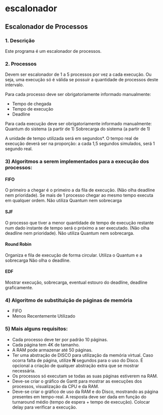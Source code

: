 #  escalonador
## Escalonador de Processos

### 1. Descrição

Este programa é um escalonador de processos.

### 2. Processos

Devem ser escalonador de 1 a 5 processos por vez a cada execução.
Ou seja, uma execução só é válida se possuir a quantidade de processos deste intervalo.

Para cada processo deve ser obrigatoriamente informado manualmente:
* Tempo de chegada
* Tempo de execução
* Deadline

Para cada execução deve ser obrigatoriamente informado manualmente:
  Quantum do sistema (a partir de 1)
  Sobrecarga do sistema (a partir de 1)

A unidade de tempo utilizada será em segundos*.
O tempo real de execução deverá ser na proporção: a cada 1,5 segundos simulados, será 1 segundo real.

### 3) Algoritmos a serem implementados para a execução dos processos:

#### FIFO 
  O primeiro a chegar é o primeiro a da fila de execução. (Não olha deadline nem prioridade).
  Se mais de 1 processo chegar ao mesmo tempo executa em qualquer ordem.
  Não utiliza Quantum nem sobrecarga
#### SJF
  O processo que tiver a menor quantidade de tempo de execução restante num dado instante de tempo será o próximo a ser executado. (Não olha deadline nem prioridade).
  Não utiliza Quantum nem sobrecarga.
#### Round Robin
  Organiza e fila de execução de forma circular. 
  Utiliza o Quantum e a sobrecarga
  Não olha o deadline.
#### EDF
  Mostrar execução, sobrecarga, eventual estouro do deadline, deadline graficamente.
 
### 4) Algoritmo de substituição de páginas de memória

* FIFO
* Menos Recentemente Utilizado

### 5) Mais alguns requisitos:

* Cada  processo  deve ter por padrão 10 páginas. 
* Cada  página  tem  4K  de  tamanho.  
* A  RAM pode armazenar até 50 páginas. 
* Ter uma abstração  de  DISCO  para  utilização  da  memória  virtual. Caso  ocorra  falta  de página,  utilize **N**  segundos para o uso  do  Disco. 
É opcional  a  criação  de qualquer abstração extra que se mostrar necessária.
* Os processos só executam se todas as suas páginas estiverem na RAM.
* Deve-se criar o gráfico de Gantt para mostrar as execuções dos processos, visualização da CPU e da RAM. 
* Deve-se criar o gráfico de uso da RAM e do Disco, mostrando as página presentes em tempo-real. A resposta deve ser dada em função do turnaround médio (tempo de espera + tempo de execução). Colocar delay para verificar a execução.
